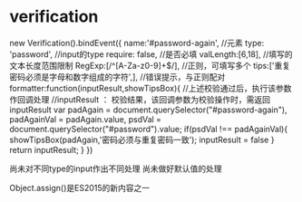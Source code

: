 # verification

new Verification().bindEvent({
	name:'#password-again',   //元素
	type: 'password',        //input的type
	require: false,			 //是否必填
	valLength:[6,18],        //填写的文本长度范围限制
	RegExp:[/^[A-Za-z0-9]+$/],   //正则，可填写多个
	tips:['重复密码必须是字母和数字组成的字符',],   //错误提示，与正则配对
	formatter:function(inputResult,showTipsBox){
		//上述校验通过后，执行该参数作回调处理
		//inputResult ： 校验结果，该回调参数为校验操作时，需返回inputResult
		<!-- showTipsBox (element,tips)：校验不通过时显示的文本提示信息
			element ：表单元素
			tips ：提示信息 -->
		var padAgain = document.querySelector("#password-again"),
			padAgainVal = padAgain.value,
			psdVal = document.querySelector("#password").value;
		if(psdVal !== padAgainVal){
			showTipsBox(padAgain,'密码必须与重复密码一致');
			inputResult = false
		}
		return inputResult;
	}
})

尚未对不同type的input作出不同处理
尚未做好默认值的处理


Object.assign()是ES2015的新内容之一





